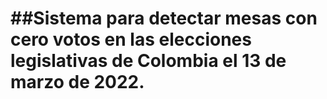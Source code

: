 # ##Sistema para detectar mesas con cero votos en las elecciones legislativas de Colombia el 13 de marzo de 2022.
